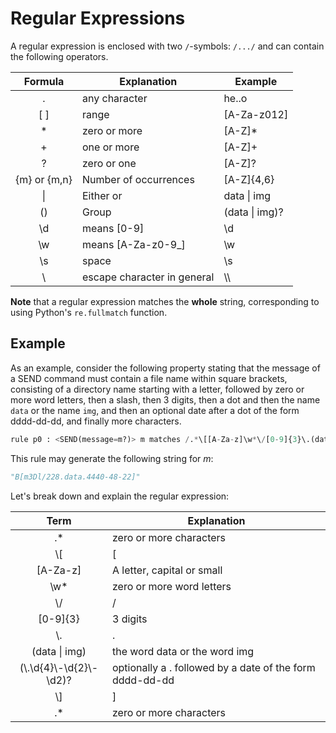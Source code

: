 
# Regular Expressions

A regular expression is enclosed with two `/`-symbols: `/.../` and can contain the following operators.

|   Formula    | Explanation                 | Example        |
|:------------:|-----------------------------|----------------|
|      .       | any character               | he..o          |
|     [ ]      | range                       | [A-Za-z012]    |
|      *       | zero or more                | [A-Z]*         |
|      +       | one or more                 | [A-Z]+         |
|      ?       | zero or one                 | [A-Z]?         |
| {m} or {m,n} | Number of occurrences       | [A-Z]{4,6}     |
|      \|      | Either or                   | data \| img    |
|      ()      | Group                       | (data \| img)? |
|      \d      | means [0-9]                 | \d             |
|      \w      | means [A-Za-z0-9_]          | \w             |
|      \s      | space                       | \s             |
|      \       | escape character in general | \\\            |

**Note** that a regular expression matches the **whole** string, corresponding to using Python's 
`re.fullmatch` function.

## Example

As an example, consider the following property stating that the message of a SEND command
must contain a file name within square brackets, consisting of a directory name starting with a letter, followed
by zero or more word letters, then a slash, then 3 digits, then a dot and then the name `data`
or the name `img`, and then an optional date after a dot of the form dddd-dd-dd, and finally more 
characters.

```python
rule p0 : <SEND(message=m?)> m matches /.*\[[A-Za-z]\w*\/[0-9]{3}\.(data|img)(\.\d{4}\-\d{2}\-\d{2})?\].*/
```

This rule may generate the following string for _m_:

```python
"B[m3Dl/228.data.4440-48-22]"
```

Let's break down and explain the regular expression:

|             Term             | Explanation                                              | 
|:----------------------------:|----------------------------------------------------------|
|              .*              | zero or more characters                                  |             
|             \\[              | [                                                        | 
|           [A-Za-z]           | A letter, capital or small                               | 
|             \\w*             | zero or more word letters                                | 
|             \\/              | /                                                        | 
|           [0-9]{3}           | 3 digits                                                 | 
|             \\.              | .                                                        | 
|       (data  \|  img)        | the word data or the word img                            |
| (\\.\\d{4}\\-\\d{2}\\-\\d2)? | optionally a . followed by a date of the form dddd-dd-dd | 
|             \\]              | ]                                                        | 
|              .*              | zero or more characters                                  | 

